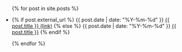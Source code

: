 <ul>
  {% for post in site.posts %}
    <p>
    <li>
      {% if post.external_url %}
        {{ post.date | date: "%Y-%m-%d" }} <a href="{{ post.external_url }}" target="_blank">{{ post.title }} (link)</a>
      {% else %}
        {{ post.date | date: "%Y-%m-%d" }} <a href="{{ post.url }}">{{ post.title }}</a>
      {% endif %}
      <br>
    </li>
    </p>
  {% endfor %}
</ul>
